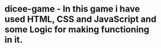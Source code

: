 # dicee-game - In this game i have used HTML, CSS and JavaScript and some Logic for making functioning in it.
